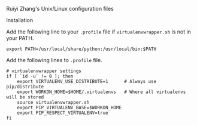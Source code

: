 Ruiyi Zhang's Unix/Linux configuration files

Installation

Add the following line to your `.profile` file if `virtualenvwrapper.sh` is not 
in your PATH.

    export PATH=/usr/local/share/python:/usr/local/bin:$PATH

Add the following lines to `.profile` file.

    # virtualenvwrapper settings
    if [ `id -u` != 0 ]; then
        export VIRTUALENV_USE_DISTRIBUTE=1      # Always use pip/distribute
        export WORKON_HOME=$HOME/.virtualenvs   # Where all virtualenvs will be stored
        source virtualenvwrapper.sh
        export PIP_VIRTUALENV_BASE=$WORKON_HOME
        export PIP_RESPECT_VIRTUALENV=true
    fi


